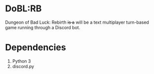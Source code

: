 # DoBL:RB
Dungeon of Bad Luck: Rebirth ~~is a~~ will be a text multiplayer turn-based game running through a Discord bot.

# Dependencies
1. Python 3
2. discord.py
